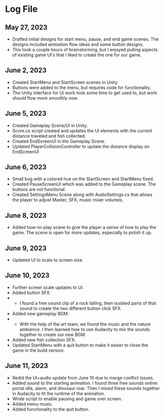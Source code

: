 # Log File

## May 27, 2023
* Drafted initial designs for start menu, pause, and end game scenes. The designs included animation flow ideas and some button designs.
* This took a couple hours of brainstorming, but I enjoyed pulling aspects of existing game UI's that I liked to create the one for our game.

## June 2, 2023
* Created StartMenu and StartScreen scenes in Unity.
* Buttons were added to the menu, but requires code for functionality.
* The Unity interface for UI work took some time to get used to, but work should flow more smoothly now.

## June 5, 2023
* Created Gameplay Scene/UI in Unity.
* Score.cs script created and updates the UI elements with the current distance traveled and fish collected.
* Created EndScreenUI in the Gameplay Scene.
* Updated PlayerCollisionController to update the distance display on EndScreenUI

## June 6, 2023
* Small bug with a colored hue on the StartScreen and StartMenu fixed.
* Created PauseScreenUI which was added to the Gameplay scene. The buttons are not functional.
* Created SettingsMenu Scene along with AudioSettings.cs that allows the player to adjust Master, SFX, music mixer volumes. 

## June 8, 2023
* Added how-to-play scene to give the player a sense of how to play the game. The scene is open for more updates, especially to polish it up.

## June 9, 2023
* Updated UI to scale to screen size.

## June 10, 2023
* Further screen scale updates to UI.
* Added button SFX.
* * I found a free sound clip of a rock falling, then isolated parts of that sound to create the two different button click SFX.
* Added new gameplay BGM. 
* * With the help of the art team, we found the music and the nature ambience. I then learned how to use Audacity to mix the sounds together to create our new BGM.
* Added new fish collection SFX.
* Updated StartMenu with a quit button to make it easier to close the game in the build version.

## June 11, 2023
* Redid the UI+audio update from June 10 due to merge conflict issues.
* Added sound to the starting animation. I found three free sounds online: portal idle, alarm, and dinosaur roar. Then I mixed these sounds together in Audacity to fit the runtime of the animation.
* Wrote script to enable pausing and game over screen.
* Added menu music.
* Added functionality to the quit button.
